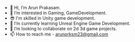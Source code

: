 - 👋 Hi, I’m Arun Prakasam.
- 👀 I’m interested in Gaming, GameDevelopment.
- 😎 I'm skilled in Unity game development.
- 🌱 I’m currently learning Unreal Engine Game Development.
- 💞️ I’m looking to collaborate on 2d 3d game projects.
- 📫 How to reach me - arunprksm23@gmail.com

<!---
arunprksm/arunprksm is a ✨ special ✨ repository because its `README.md` (this file) appears on your GitHub profile.
You can click the Preview link to take a look at your changes.
--->
